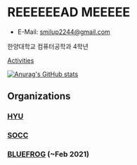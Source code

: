 # REEEEEEAD MEEEEE

* E-Mail: smilup2244@gmail.com

한양대학교 컴퓨터공학과 4학년

[Activities](./activities.md)

[![Anurag's GitHub stats](https://github-readme-stats.vercel.app/api?username=smilu97)](https://github.com/anuraghazra/github-readme-stats)

## Organizations

### [HYU](http://cs.hanyang.ac.kr/)

### [SOCC](https://socc-io.github.io/)

### [BLUEFROG](https://bluefrog.co.kr/) (~Feb 2021)
